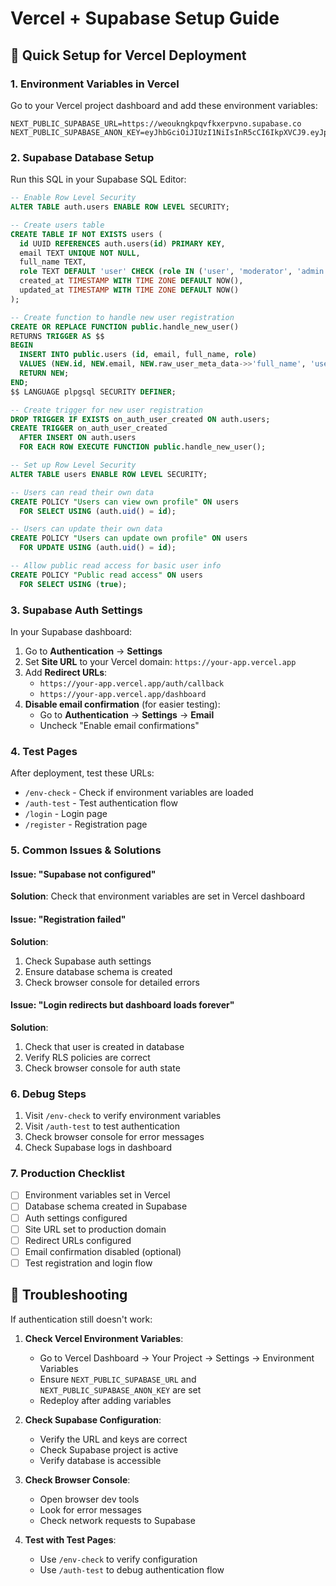 # Vercel + Supabase Setup Guide

## 🚀 Quick Setup for Vercel Deployment

### 1. Environment Variables in Vercel

Go to your Vercel project dashboard and add these environment variables:

```
NEXT_PUBLIC_SUPABASE_URL=https://weoukngkpqvfkxerpvno.supabase.co
NEXT_PUBLIC_SUPABASE_ANON_KEY=eyJhbGciOiJIUzI1NiIsInR5cCI6IkpXVCJ9.eyJpc3MiOiJzdXBhYmFzZSIsInJlZiI6Indlb3VrbmdrcHF2Zmt4ZXJwdm5vIiwicm9sZSI6ImFub24iLCJpYXQiOjE3NTg5NTE4MDYsImV4cCI6MjA3NDUyNzgwNn0.kfkg_Smf7CxxgvJloy817JrDLrQQBvFUAImPRXyyexs
```

### 2. Supabase Database Setup

Run this SQL in your Supabase SQL Editor:

```sql
-- Enable Row Level Security
ALTER TABLE auth.users ENABLE ROW LEVEL SECURITY;

-- Create users table
CREATE TABLE IF NOT EXISTS users (
  id UUID REFERENCES auth.users(id) PRIMARY KEY,
  email TEXT UNIQUE NOT NULL,
  full_name TEXT,
  role TEXT DEFAULT 'user' CHECK (role IN ('user', 'moderator', 'admin')),
  created_at TIMESTAMP WITH TIME ZONE DEFAULT NOW(),
  updated_at TIMESTAMP WITH TIME ZONE DEFAULT NOW()
);

-- Create function to handle new user registration
CREATE OR REPLACE FUNCTION public.handle_new_user()
RETURNS TRIGGER AS $$
BEGIN
  INSERT INTO public.users (id, email, full_name, role)
  VALUES (NEW.id, NEW.email, NEW.raw_user_meta_data->>'full_name', 'user');
  RETURN NEW;
END;
$$ LANGUAGE plpgsql SECURITY DEFINER;

-- Create trigger for new user registration
DROP TRIGGER IF EXISTS on_auth_user_created ON auth.users;
CREATE TRIGGER on_auth_user_created
  AFTER INSERT ON auth.users
  FOR EACH ROW EXECUTE FUNCTION public.handle_new_user();

-- Set up Row Level Security
ALTER TABLE users ENABLE ROW LEVEL SECURITY;

-- Users can read their own data
CREATE POLICY "Users can view own profile" ON users
  FOR SELECT USING (auth.uid() = id);

-- Users can update their own data
CREATE POLICY "Users can update own profile" ON users
  FOR UPDATE USING (auth.uid() = id);

-- Allow public read access for basic user info
CREATE POLICY "Public read access" ON users
  FOR SELECT USING (true);
```

### 3. Supabase Auth Settings

In your Supabase dashboard:

1. Go to **Authentication** → **Settings**
2. Set **Site URL** to your Vercel domain: `https://your-app.vercel.app`
3. Add **Redirect URLs**: 
   - `https://your-app.vercel.app/auth/callback`
   - `https://your-app.vercel.app/dashboard`
4. **Disable email confirmation** (for easier testing):
   - Go to **Authentication** → **Settings** → **Email**
   - Uncheck "Enable email confirmations"

### 4. Test Pages

After deployment, test these URLs:

- `/env-check` - Check if environment variables are loaded
- `/auth-test` - Test authentication flow
- `/login` - Login page
- `/register` - Registration page

### 5. Common Issues & Solutions

#### Issue: "Supabase not configured"
**Solution**: Check that environment variables are set in Vercel dashboard

#### Issue: "Registration failed"
**Solution**: 
1. Check Supabase auth settings
2. Ensure database schema is created
3. Check browser console for detailed errors

#### Issue: "Login redirects but dashboard loads forever"
**Solution**: 
1. Check that user is created in database
2. Verify RLS policies are correct
3. Check browser console for auth state

### 6. Debug Steps

1. Visit `/env-check` to verify environment variables
2. Visit `/auth-test` to test authentication
3. Check browser console for error messages
4. Check Supabase logs in dashboard

### 7. Production Checklist

- [ ] Environment variables set in Vercel
- [ ] Database schema created in Supabase
- [ ] Auth settings configured
- [ ] Site URL set to production domain
- [ ] Redirect URLs configured
- [ ] Email confirmation disabled (optional)
- [ ] Test registration and login flow

## 🔧 Troubleshooting

If authentication still doesn't work:

1. **Check Vercel Environment Variables**:
   - Go to Vercel Dashboard → Your Project → Settings → Environment Variables
   - Ensure `NEXT_PUBLIC_SUPABASE_URL` and `NEXT_PUBLIC_SUPABASE_ANON_KEY` are set
   - Redeploy after adding variables

2. **Check Supabase Configuration**:
   - Verify the URL and keys are correct
   - Check Supabase project is active
   - Verify database is accessible

3. **Check Browser Console**:
   - Open browser dev tools
   - Look for error messages
   - Check network requests to Supabase

4. **Test with Test Pages**:
   - Use `/env-check` to verify configuration
   - Use `/auth-test` to debug authentication flow

